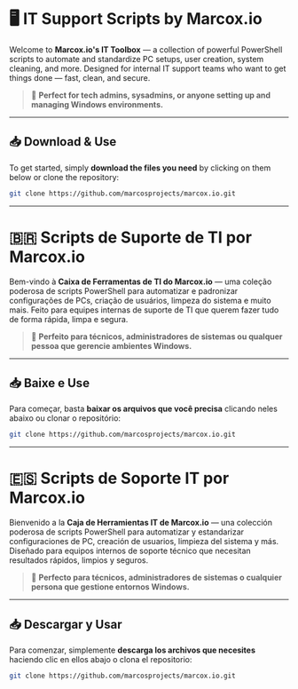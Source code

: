 
# 🖥️ IT Support Scripts by Marcox.io

Welcome to **Marcox.io's IT Toolbox** — a collection of powerful PowerShell scripts to automate and standardize PC setups, user creation, system cleaning, and more. Designed for internal IT support teams who want to get things done — fast, clean, and secure.  

> 🔗 **Perfect for tech admins, sysadmins, or anyone setting up and managing Windows environments.**

---

## 📥 Download & Use

To get started, simply **download the files you need** by clicking on them below or clone the repository:

```bash
git clone https://github.com/marcosprojects/marcox.io.git
```

---

# 🇧🇷 Scripts de Suporte de TI por Marcox.io

Bem-vindo à **Caixa de Ferramentas de TI do Marcox.io** — uma coleção poderosa de scripts PowerShell para automatizar e padronizar configurações de PCs, criação de usuários, limpeza do sistema e muito mais. Feito para equipes internas de suporte de TI que querem fazer tudo de forma rápida, limpa e segura.

> 🔗 **Perfeito para técnicos, administradores de sistemas ou qualquer pessoa que gerencie ambientes Windows.**

---

## 📥 Baixe e Use

Para começar, basta **baixar os arquivos que você precisa** clicando neles abaixo ou clonar o repositório:

```bash
git clone https://github.com/marcosprojects/marcox.io.git
```

---

# 🇪🇸 Scripts de Soporte IT por Marcox.io

Bienvenido a la **Caja de Herramientas IT de Marcox.io** — una colección poderosa de scripts PowerShell para automatizar y estandarizar configuraciones de PC, creación de usuarios, limpieza del sistema y más. Diseñado para equipos internos de soporte técnico que necesitan resultados rápidos, limpios y seguros.

> 🔗 **Perfecto para técnicos, administradores de sistemas o cualquier persona que gestione entornos Windows.**

---

## 📥 Descargar y Usar

Para comenzar, simplemente **descarga los archivos que necesites** haciendo clic en ellos abajo o clona el repositorio:

```bash
git clone https://github.com/marcosprojects/marcox.io.git
```

